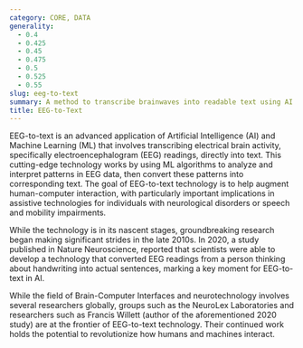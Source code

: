 ```yaml
---
category: CORE, DATA
generality:
  - 0.4
  - 0.425
  - 0.45
  - 0.475
  - 0.5
  - 0.525
  - 0.55
slug: eeg-to-text
summary: A method to transcribe brainwaves into readable text using AI.
title: EEG-to-Text
---
```


EEG-to-text is an advanced application of Artificial Intelligence (AI) and Machine Learning (ML) that involves transcribing electrical brain activity, specifically electroencephalogram (EEG) readings, directly into text. This cutting-edge technology works by using ML algorithms to analyze and interpret patterns in EEG data, then convert these patterns into corresponding text. The goal of EEG-to-text technology is to help augment human-computer interaction, with particularly important implications in assistive technologies for individuals with neurological disorders or speech and mobility impairments.

While the technology is in its nascent stages, groundbreaking research began making significant strides in the late 2010s. In 2020, a study published in Nature Neuroscience, reported that scientists were able to develop a technology that converted EEG readings from a person thinking about handwriting into actual sentences, marking a key moment for EEG-to-text in AI.

While the field of Brain-Computer Interfaces and neurotechnology involves several researchers globally, groups such as the NeuroLex Laboratories and researchers such as Francis Willett (author of the aforementioned 2020 study) are at the frontier of EEG-to-text technology. Their continued work holds the potential to revolutionize how humans and machines interact.
